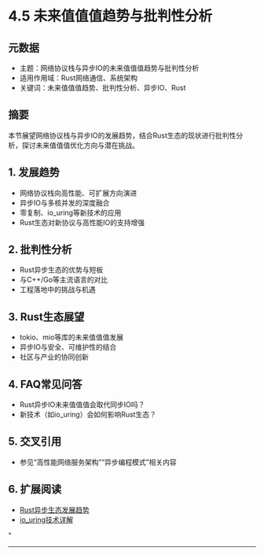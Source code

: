 ﻿# 4.5 未来值值值趋势与批判性分析

## 元数据

- 主题：网络协议栈与异步IO的未来值值值趋势与批判性分析
- 适用作用域：Rust网络通信、系统架构
- 关键词：未来值值值趋势、批判性分析、异步IO、Rust

## 摘要

本节展望网络协议栈与异步IO的发展趋势，结合Rust生态的现状进行批判性分析，探讨未来值值值优化方向与潜在挑战。

## 1. 发展趋势

- 网络协议栈向高性能、可扩展方向演进
- 异步IO与多核并发的深度融合
- 零复制、io_uring等新技术的应用
- Rust生态对新协议与高性能IO的支持增强

## 2. 批判性分析

- Rust异步生态的优势与短板
- 与C++/Go等主流语言的对比
- 工程落地中的挑战与机遇

## 3. Rust生态展望

- tokio、mio等库的未来值值值发展
- 异步IO与安全、可维护性的结合
- 社区与产业的协同创新

## 4. FAQ常见问答

- Rust异步IO未来值值值会取代同步IO吗？
- 新技术（如io_uring）会如何影响Rust生态？

## 5. 交叉引用

- 参见“高性能网络服务架构”“异步编程模式”相关内容

## 6. 扩展阅读

- [Rust异步生态发展趋势](https://rust-lang.github.io/async-book/)
- [io_uring技术详解](https://unixism.net/loti/what-is-io_uring.html)

"

---
